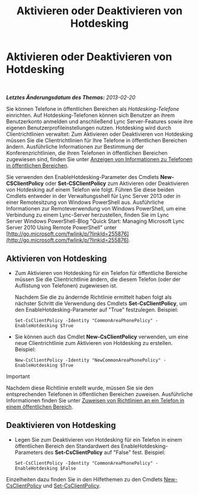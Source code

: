 ﻿---
title: Aktivieren oder Deaktivieren von Hotdesking
TOCTitle: Aktivieren oder Deaktivieren von Hotdesking
ms:assetid: 93a7fed6-f61a-4b41-9336-a8320afa87cf
ms:mtpsurl: https://technet.microsoft.com/de-de/library/JJ994057(v=OCS.15)
ms:contentKeyID: 52056405
ms.date: 05/19/2016
mtps_version: v=OCS.15
ms.translationtype: HT
---

# Aktivieren oder Deaktivieren von Hotdesking

 

_**Letztes Änderungsdatum des Themas:** 2013-02-20_

Sie können Telefone in öffentlichen Bereichen als *Hotdesking-Telefone* einrichten. Auf Hotdesking-Telefonen können sich Benutzer an ihrem Benutzerkonto anmelden und anschließend Lync Server-Features sowie ihre eigenen Benutzerprofileinstellungen nutzen. Hotdesking wird durch Clientrichtlinien verwaltet: Zum Aktivieren oder Deaktivieren von Hotdesking müssen Sie die Clientrichtlinien für Ihre Telefone in öffentlichen Bereichen ändern. Ausführliche Informationen zur Bestimmung der Konferenzrichtlinien, die Ihren Telefonen in öffentlichen Bereichen zugewiesen sind, finden Sie unter [Anzeigen von Informationen zu Telefonen in öffentlichen Bereichen](lync-server-2013-view-common-area-phone-information.md).

Sie verwenden den EnableHotdesking-Parameter des Cmdlets **New-CSClientPolicy** oder **Set-CSClientPolicy** zum Aktivieren oder Deaktivieren von Hotdesking auf einem Telefon wie folgt. Führen Sie diese beiden Cmdlets entweder in der Verwaltungsshell für Lync Server 2013 oder in einer Remotesitzung von Windows PowerShell aus. Ausführliche Informationen zur Remoteverwendung von Windows PowerShell, um eine Verbindung zu einem Lync-Server herzustellen, finden Sie im Lync Server Windows PowerShell-Blog "Quick Start: Managing Microsoft Lync Server 2010 Using Remote PowerShell" unter [http://go.microsoft.com/fwlink/p/?linkId=255876](http://go.microsoft.com/fwlink/p/?linkid=255876).


## Aktivieren von Hotdesking

  - Zum Aktivieren von Hotdesking für ein Telefon für öffentliche Bereiche müssen Sie die Clientrichtlinie ändern, die diesem Telefon (oder der Auflistung von Telefonen) zugewiesen ist.
    
    Nachdem Sie die zu ändernde Richtlinie ermittelt haben folgt als nächster Schritt die Verwendung des Cmdlets **Set-CsClientPolicy**, um den EnableHotdesking-Parameter auf "True" festzulegen. Beispiel:
    
        Set-CsClientPolicy -Identity "CommonAreaPhonePolicy" - EnableHotdesking $True

  - Sie können auch das Cmdlet **New-CsClientPolicy** verwenden, um eine neue Clientrichtlinie zum Aktivieren von Hotdesking zu erstellen. Beispiel:
    
        New-CsClientPolicy -Identity "NewCommonAreaPhonePolicy" - EnableHotdesking $True


> [!IMPORTANT]
> Nachdem diese Richtlinie erstellt wurde, müssen Sie sie den entsprechenden Telefonen in öffentlichen Bereichen zuweisen. Ausführliche Informationen finden Sie unter <A href="lync-server-2013-assign-policies-to-a-common-area-phone.md">Zuweisen von Richtlinien an ein Telefon in einem öffentlichen Bereich</A>.



## Deaktivieren von Hotdesking

  - Legen Sie zum Deaktivieren von Hotdesking für ein Telefon in einem öffentlichen Bereich den Standardwert des EnableHotdesking-Parameters des **Set-CsClientPolicy** auf "False" fest. Beispiel:
    
        Set-CsClientPolicy -Identity "CommonAreaPhonePolicy" - EnableHotdesking $False

Einzelheiten dazu finden Sie in den Hilfethemen zu den Cmdlets [New-CsClientPolicy](new-csclientpolicy.md) und [Set-CsClientPolicy](set-csclientpolicy.md).


